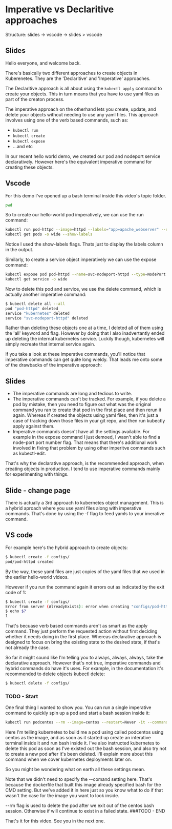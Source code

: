 # Imperative vs Declaritive approaches

Structure: slides -> vscode -> slides > vscode

## Slides

Hello everyone, and welcome back. 


There's basically two different approaches to create objects in Kuberenetes. They are the 'Declaritive' and 'Imperative' approaches.


The Declaritive approach is all about using the `kubectl apply` command to create your objects. This in turn means that you have to use yaml files as part of the creaton process. 

The imperative approach on the otherhand lets you create, update, and delete your objects without needing to use any yaml files. This approach involves using one of the verb based commands, such as:

- `kubectl run`
- `kubectl create`
- `kubectl expose`
- ...and etc


In our recent hello world demo, we created our pod and nodeport service declaratively. However here's the equivalent imperative command for creating these objects.

## Vscode

For this demo I've opened up a bash terminal inside this video's topic folder. 

```bash
pwd
```

So to create our hello-world pod imperatively, we can use the run command:

```bash
kubectl run pod-httpd --image=httpd --labels="app=apache_webserver" --restart=Never
kubectl get pods -o wide --show-labels
```

Notice I used the show-labels flags. Thats just to display the labels column in the output.

Similarly, to create a service object imperatively we can use the expose command:

```bash
kubectl expose pod pod-httpd --name=svc-nodeport-httpd --type=NodePort --target-port=80 --port=3050 --selector="app=apache_webserver"
kubectl get service -o wide
```

Now to delete this pod and service, we use the delete command, which is actually another imperative command:

```bash
$ kubectl delete all --all
pod "pod-httpd" deleted
service "kubernetes" deleted
service "svc-nodeport-httpd" deleted
```

Rather than deleting these objects one at a time, I deleted all of them using the 'all' keyword and flag. However by doing that I also inadvertantly ended up deleting the internal kubernetes service. Luckily though, kubernetes will simply recreate that internal service again. 



If you take a look at these imperative commands, you'll notice that imperative commands can get quite long wieldy. That leads me onto some of the drawbacks of the imperative approach:

## Slides

- The imperative commands are long and tedious to write. 
- The imperative commands can't be tracked. For example, if you delete a pod by mistake, then you need to figure out what was the original command you ran to create that pod in the first place and then rerun it again.  Whereas if created the objects using yaml files, then it's just a case of tracking down those files in your git repo, and then run kubectly apply against them.
- Imperative commands doesn't have all the settings available. For example in the expose command I just demoed, I wasn't able to find a node-port port number flag. That means that there's additional work involved in fixing that problem by using other imperitve commands such as kubectl-edit.


That's why the declarative approach, is the recommended approach, when creating objects in production. I tend to use imperative commands mainly for experimenting with things. 


## Slide - change page

There is actually a 3rd approach to kubernetes object management. This is a hybrid aproach where you use yaml files along with imperative commands. That's done by using the -f flag to feed yamls to your imerative command. 

## VS code
For example here's the hybrid approach to create objects:


```bash
$ kubectl create -f configs/
pod/pod-httpd created
```

By the way, these yaml files are just copies of the yaml files that we used in the earlier hello-world videos. 

However if you run the command again it errors out as indicated by the exit code of 1:

```bash
$ kubectl create -f configs/
Error from server (AlreadyExists): error when creating "configs/pod-httpd.yml": pods "pod-httpd" already exists
$ echo $?
1
```

That's becuase verb based commands aren't as smart as the apply command. They just perform the requested action without first deciding whether it needs doing in the first place. Whereas declarative approach is designed to focus on bring the existing state to the desired state, if that's not already the case. 

So far it might sound like I'm telling you to always, always, always, take the declarative approach. However that's not true, imperative commands and hybrid commands do have it's uses. For example, in the documentation it's recommended to delete objects kubectl delete: 

```bash
$ kubectl delete -f configs/
```

### TODO - Start

One final thing I wanted to show you. You can run a single imperative command to quickly spin up a pod and start a bash session inside it:

```bash
kubectl run podcentos --rm --image=centos --restart=Never -it --command -- /bin/bash
```

Here I'm telling kubernetes to build me a pod using called podcentos using centos as the image, and as soon as it started up create an interative terminal inside it and run bash inside it. I've also instructed kubernetes to delete this pod as soon as I've existed out the bash session, and also try not to create a new pod after it's been deleted. I'll explain more about this command when we cover kubernetes deployments later on.   

So you might be wondering what on earth all these settings mean. 



Note that we didn't need to specify the --comand setting here. That's because the dockerfile that built this image already specified bash for the CMD setting. But we've added it in here just so you know what to do if that wasn't the case for the image you want to look inside. 

--rm flag is used to delete the pod after we exit out of the centos bash session. Otherwise if will continue to exist in a failed state. 
###TODO - END


That's it for this video. See you in the next one. 